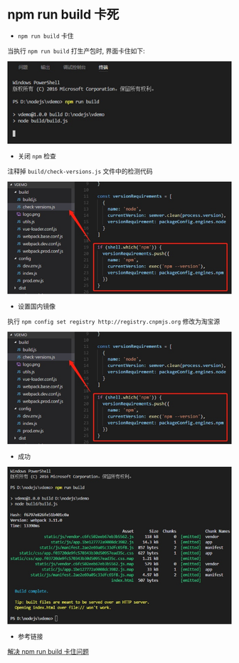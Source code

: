 # npm run build 卡死

- `npm run build` 卡住

当执行 `npm run build` 打生产包时, 界面卡住如下:

![](./media/15321939273052/15321939513614.jpg)

- 关闭 `npm` 检查

注释掉 `build/check-versions.js` 文件中的检测代码

![](./media/15321939273052/15321939928437.jpg)

- 设置国内镜像

执行 `npm config set registry http://registry.cnpmjs.org` 修改为淘宝源

![](./media/15321939273052/15321940324826.jpg)

- 成功

![](./media/15321939273052/15321941040255.jpg)

- 参考链接

[解决 npm run build 卡住问题](http://www.195440.com/?p=1141)
